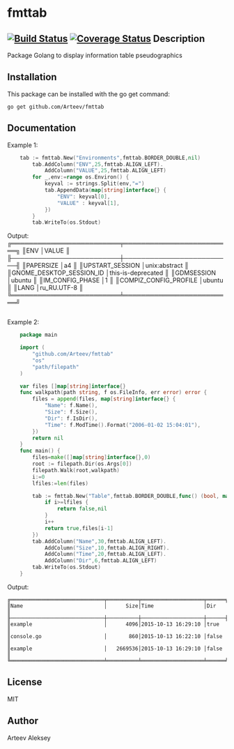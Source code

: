# fmttab

[![Build Status](https://travis-ci.org/Arteev/fmttab.svg?branch=master)](https://travis-ci.org/Arteev/fmttab)
[![Coverage Status](https://coveralls.io/repos/Arteev/fmttab/badge.svg?branch=master&service=github)](https://coveralls.io/github/Arteev/fmttab?branch=master)
Description
-----------

Package Golang to display information table pseudographics

Installation
------------

This package can be installed with the go get command:

    go get github.com/Arteev/fmttab

Documentation
-------------
Example 1:

```go
    tab := fmttab.New("Environments",fmttab.BORDER_DOUBLE,nil)
        tab.AddColumn("ENV",25,fmttab.ALIGN_LEFT).
            AddColumn("VALUE",25,fmttab.ALIGN_LEFT)
        for _,env:=range os.Environ() {
            keyval := strings.Split(env,"=")
            tab.AppendData(map[string]interface{} {
                "ENV": keyval[0],
                "VALUE" : keyval[1],
            })
        }
        tab.WriteTo(os.Stdout)
```

Output:
    ╔═════════════════════════╤═════════════════════════╗
    ║ENV                      │VALUE                    ║
    ╟─────────────────────────┼─────────────────────────╢
    ║PAPERSIZE                │a4                       ║
    ║UPSTART_SESSION          │unix:abstract            ║
    ║GNOME_DESKTOP_SESSION_ID │this-is-deprecated       ║
    ║GDMSESSION               │ubuntu                   ║
    ║IM_CONFIG_PHASE          │1                        ║
    ║COMPIZ_CONFIG_PROFILE    │ubuntu                   ║
    ║LANG                     │ru_RU.UTF-8              ║
    ╚═════════════════════════╧═════════════════════════╝
```
```

Example 2:
```go
    package main

    import (
        "github.com/Arteev/fmttab"
        "os"
        "path/filepath"
    )

    var files []map[string]interface{}
    func walkpath(path string, f os.FileInfo, err error) error {
        files = append(files, map[string]interface{} {
            "Name": f.Name(),
            "Size": f.Size(),
            "Dir": f.IsDir(),
            "Time": f.ModTime().Format("2006-01-02 15:04:01"),
        })
        return nil
    }
    func main() {
        files=make([]map[string]interface{},0)
        root := filepath.Dir(os.Args[0])
        filepath.Walk(root,walkpath)
        i:=0
        lfiles:=len(files)

        tab := fmttab.New("Table",fmttab.BORDER_DOUBLE,func() (bool, map[string]interface{}) {
            if i>=lfiles {
                return false,nil
            }
            i++
            return true,files[i-1]
        })
        tab.AddColumn("Name",30,fmttab.ALIGN_LEFT).
            AddColumn("Size",10,fmttab.ALIGN_RIGHT).
            AddColumn("Time",20,fmttab.ALIGN_LEFT).
            AddColumn("Dir",6,fmttab.ALIGN_LEFT)
        tab.WriteTo(os.Stdout)
    }
```

Output:
```
╔══════════════════════════════╤══════════╤════════════════════╤══════╗
║Name                          │      Size│Time                │Dir   ║
╟──────────────────────────────┼──────────┼────────────────────┼──────╢
║example                       │      4096│2015-10-13 16:29:10 │true  ║
║console.go                    │       860│2015-10-13 16:22:10 │false ║
║example                       │   2669536│2015-10-13 16:29:10 │false ║
╚══════════════════════════════╧══════════╧════════════════════╧══════╝
```


License
-------

  MIT

Author
------

Arteev Aleksey

